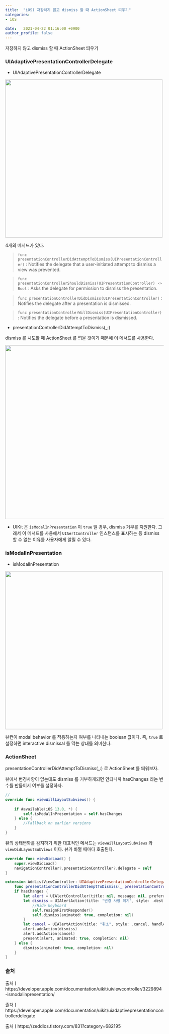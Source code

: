 ```yaml
---
title:  "iOS) 저장하지 않고 dismiss 할 때 ActionSheet 띄우기"
categories:
- iOS

date:   2021-04-22 01:16:00 +0900
author_profile: false
---
```

저장하지 않고 dismiss 할 때 ActionSheet 띄우기
### UIAdaptivePresentationControllerDelegate

- UIAdaptivePresentationControllerDelegate

<img src = "https://user-images.githubusercontent.com/69136340/115586758-e1017600-a307-11eb-8627-8635003378eb.png" width ="500">

4개의 메서드가 있다.
> `func presentationControllerDidAttemptToDismiss(UIPresentationController)`
: Notifies the delegate that a user-initiated attempt to dismiss a view was prevented.

>`func presentationControllerShouldDismiss(UIPresentationController) -> Bool`
: Asks the delegate for permission to dismiss the presentation.

> `func presentationControllerDidDismiss(UIPresentationController)`
: Notifies the delegate after a presentation is dismissed.

> `func presentationControllerWillDismiss(UIPresentationController)`
: Notifies the delegate before a presentation is dismissed.

- presentationControllerDidAttemptToDismiss(_:)

dismiss 를 시도할 때 ActionSheet 를 띄울 것이기 때문에 이 메서드를 사용한다.

<img src = "https://user-images.githubusercontent.com/69136340/115587054-3178d380-a308-11eb-8687-7ded02e357c5.png" width ="550">

- UIKit 은  `isModalInPresentation` 이 `true` 일 경우, dismiss 거부를 지원한다. 그래서 이 메서드를 사용해서 `UIAertController` 인스턴스를 표시하는 등 dismiss 할 수 없는 이유를 사용자에게 알릴 수 있다.

### isModalInPresentation

- isModalInPresentation

<img src = "https://user-images.githubusercontent.com/69136340/115586521-a4357f00-a307-11eb-8e1f-eaaa4d83780e.png" width ="500">

뷰컨이 modal behavior 를 적용하는지 여부를 나타내는 boolean 값이다. 즉, `true` 로  설정하면 interactive dismissal 를 막는 상태를 의미한다.

### ActionSheet
presentationControllerDidAttemptToDismiss(_:) 로 ActionSheet 를 띄워보자.

뷰에서 변경사항이 없는대도 dismiss 를 거부하게되면 안되니까 hasChanges 라는 변수를 만들어서 여부를 설정하자.

```swift
//
override func viewWillLayoutSubviews() {
    
    if #available(iOS 13.0, *) {
        self.isModalInPresentation = self.hasChanges
    } else {
        //Fallback on earlier versions
    }
}
```
뷰의 상태변화를 감지하기 위한 대표적인 메서드는 `viewWillLayoutSubviews` 와 `viewDidLayoutSubViews` 이다. 뷰가 바뀔 때마다 호출된다.

```swift
override func viewDidLoad() {
    super.viewDidLoad()
    navigationController?.presentationController?.delegate = self
}
```

```swift
extension AddListViewController: UIAdaptivePresentationControllerDelegate {
    func presentationControllerDidAttemptToDismiss(_ presentationController: UIPresentationController) {
    if hasChanges {
        let alert = UIAlertController(title: nil, message: nil, preferredStyle: .actionSheet)
        let dismiss = UIAlertAction(title: "변경 사항 폐기", style: .destructive) { _ in
            //Hide keyboard
            self.resignFirstResponder()
            self.dismiss(animated: true, completion: nil)
        }
        let cancel = UIAlertAction(title: "취소", style: .cancel, handler: nil)
        alert.addAction(dismiss)
        alert.addAction(cancel)
        present(alert, animated: true, completion: nil)
    } else {
        dismiss(animated: true, completion: nil)
    }
}
```

### 출처
출처ㅣhttps://developer.apple.com/documentation/uikit/uiviewcontroller/3229894-ismodalinpresentation/

출처ㅣhttps://developer.apple.com/documentation/uikit/uiadaptivepresentationcontrollerdelegate

출처ㅣhttps://zeddios.tistory.com/831?category=682195
